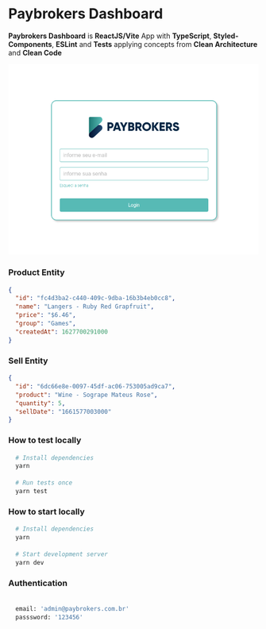 
# Paybrokers Dashboard

**Paybrokers Dashboard** is **ReactJS/Vite** App with **TypeScript**, **Styled-Components**, **ESLint** and **Tests** applying concepts from **Clean Architecture** and **Clean Code**

![Screen](./preview.png)

### Product Entity

```json
{
  "id": "fc4d3ba2-c440-409c-9dba-16b3b4eb0cc8",
  "name": "Langers - Ruby Red Grapfruit",
  "price": "$6.46",
  "group": "Games",
  "createdAt": 1627700291000
}
```

### Sell Entity

```json
{
  "id": "6dc66e8e-0097-45df-ac06-753005ad9ca7",
  "product": "Wine - Sogrape Mateus Rose",
  "quantity": 5,
  "sellDate": "1661577003000"
}
```

### How to test locally

```bash
  # Install dependencies
  yarn

  # Run tests once
  yarn test
```

### How to start locally

```bash
  # Install dependencies
  yarn

  # Start development server
  yarn dev
```

### Authentication

```bash

  email: 'admin@paybrokers.com.br'
  passsword: '123456'
  
```